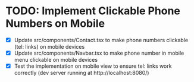 # TODO: Implement Clickable Phone Numbers on Mobile

- [x] Update src/components/Contact.tsx to make phone numbers clickable (tel: links) on mobile devices
- [x] Update src/components/Navbar.tsx to make phone number in mobile menu clickable on mobile devices
- [x] Test the implementation on mobile view to ensure tel: links work correctly (dev server running at http://localhost:8080/)
